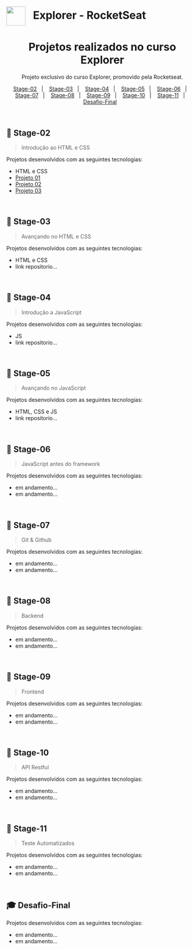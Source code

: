  # <img src="https://imgur.com/X4HdxWx.png"  width="50px" align="center" alt=""> &nbsp; Explorer - RocketSeat
  
 <h1 align="center"> Projetos realizados no curso Explorer </h1>

  <p align="center">
  Projeto exclusivo do curso Explorer, promovido pela Rocketseat.
  </p>

  <p align="center">
    <a href="#-Stage-02">Stage-02</a>&nbsp;&nbsp;&nbsp;|&nbsp;&nbsp;&nbsp;
    <a href="#-Stage-03">Stage-03</a>&nbsp;&nbsp;&nbsp;|&nbsp;&nbsp;&nbsp;
    <a href="#-Stage-04">Stage-04</a>&nbsp;&nbsp;&nbsp;|&nbsp;&nbsp;&nbsp;
    <a href="#-Stage-05">Stage-05</a>&nbsp;&nbsp;&nbsp;|&nbsp;&nbsp;&nbsp;
    <a href="#-Stage-06">Stage-06</a>&nbsp;&nbsp;&nbsp;|&nbsp;&nbsp;&nbsp;
    <a href="#-Stage-07">Stage-07</a>&nbsp;&nbsp;&nbsp;|&nbsp;&nbsp;&nbsp;
    <a href="#-Stage-08">Stage-08</a>&nbsp;&nbsp;&nbsp;|&nbsp;&nbsp;&nbsp;
    <a href="#-Stage-09">Stage-09</a>&nbsp;&nbsp;&nbsp;|&nbsp;&nbsp;&nbsp;
    <a href="#-Stage-10">Stage-10</a>&nbsp;&nbsp;&nbsp;|&nbsp;&nbsp;&nbsp;    
    <a href="#-Stage-11">Stage-11</a>&nbsp;&nbsp;&nbsp;|&nbsp;&nbsp;&nbsp;    
    <a href="#-Desafio-Final">Desafio-Final</a>&nbsp;&nbsp;&nbsp;
  </p>

 
  <br>
   


  ## 🚀 Stage-02  
  > Introdução ao HTML e CSS

  Projetos desenvolvidos com as seguintes tecnologias:

  - HTML e CSS 
  - [Projeto 01](https://github.com/felipepleao/courseProjects-rocketseat/tree/main/projeto01--stg-02)<br>
  - [Projeto 02](https://github.com/felipepleao/courseProjects-rocketseat/tree/main/projeto02--stg-02)<br>
  - [Projeto 03](https://github.com/felipepleao/courseProjects-rocketseat/tree/main/projeto03--stg-02)<br>
  <br>
  
  ## 🚀 Stage-03
  > Avançando no HTML e CSS

  Projetos desenvolvidos com as seguintes tecnologias:

  - HTML e CSS
  - link repositorio...
  <br>
  
  ## 🚀 Stage-04
  > Introdução a JavaScript

  Projetos desenvolvidos com as seguintes tecnologias:

  - JS
  - link repositorio...
  <br>
  
  ## 🚀 Stage-05
  > Avançando no JavaScript

  Projetos desenvolvidos com as seguintes tecnologias:

  - HTML, CSS e JS
  - link repositorio...
  <br>
  
  ## 🚀 Stage-06
  > JavaScript antes do framework

  Projetos desenvolvidos com as seguintes tecnologias:

  - em andamento...
  - em andamento...
  <br>
  
  ## 🚀 Stage-07
  > Git & Github

  Projetos desenvolvidos com as seguintes tecnologias:

  - em andamento...
  - em andamento...
  <br>
  
  ## 🚀 Stage-08
  > Backend

  Projetos desenvolvidos com as seguintes tecnologias:

  - em andamento...
  - em andamento...
  <br> 
  
  ## 🚀 Stage-09
  > Frontend

  Projetos desenvolvidos com as seguintes tecnologias:

  - em andamento...
  - em andamento...
  <br>
  
  ## 🚀 Stage-10
  > API Restful

  Projetos desenvolvidos com as seguintes tecnologias:

  - em andamento...
  - em andamento...
  <br> 
  
  ## 🚀 Stage-11
  > Teste Automatizados

  Projetos desenvolvidos com as seguintes tecnologias:

  - em andamento...
  - em andamento...
  <br>
  
  ## 🎓 Desafio-Final

  Projetos desenvolvidos com as seguintes tecnologias:

  - em andamento...
  - em andamento...
